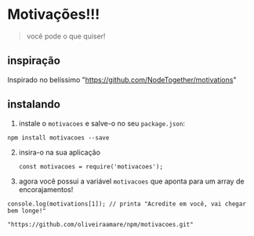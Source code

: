# Motivações!!!
> você pode o que quiser!

## inspiração
Inspirado no belíssimo "https://github.com/NodeTogether/motivations"

## instalando

1. instale o `motivacoes` e salve-o no seu `package.json`:

  ```
  npm install motivacoes --save
  ```

2. insira-o na sua aplicação

   ```
   const motivacoes = require('motivacoes');
   ```

3. agora você possui a variável `motivacoes` que aponta para um array de encorajamentos!

  ```
  console.log(motivations[1]); // printa "Acredite em você, vai chegar bem longe!"
  
  "https://github.com/oliveiraamare/npm/motivacoes.git"